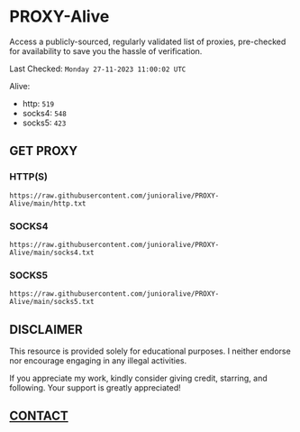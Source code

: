 # PROXY-Alive

Access a publicly-sourced, regularly validated list of proxies, pre-checked for availability to save you the hassle of verification.

Last Checked: `Monday 27-11-2023 11:00:02 UTC`

Alive:
- http: `519`
- socks4: `548`
- socks5: `423`

## GET PROXY

### HTTP(S)

```https://raw.githubusercontent.com/junioralive/PROXY-Alive/main/http.txt```

### SOCKS4

```https://raw.githubusercontent.com/junioralive/PROXY-Alive/main/socks4.txt```

### SOCKS5

```https://raw.githubusercontent.com/junioralive/PROXY-Alive/main/socks5.txt```

## DISCLAIMER

This resource is provided solely for educational purposes. I neither endorse nor encourage engaging in any illegal activities.

If you appreciate my work, kindly consider giving credit, starring, and following. Your support is greatly appreciated! 

## [CONTACT](https://t.me/TheJuniorAlive)
